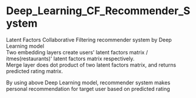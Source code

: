 # Deep_Learning_CF_Recommender_System

Latent Factors Collaborative Filtering recommender system by Deep Learning model  
Two embedding layers create users' latent factors matrix / itmes(restaurants)' latent factors matrix respectively.  
Merge layer does dot product of two latent factors matrix, and returns predicted rating matrix.

By using above Deep Learning model, recommender system makes personal recommendation for target user based on predicted rating 

